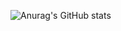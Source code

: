 ![Anurag's GitHub stats](https://github-readme-stats.vercel.app/api?username=tomasbranda&count_private=true&show_icons=true)
